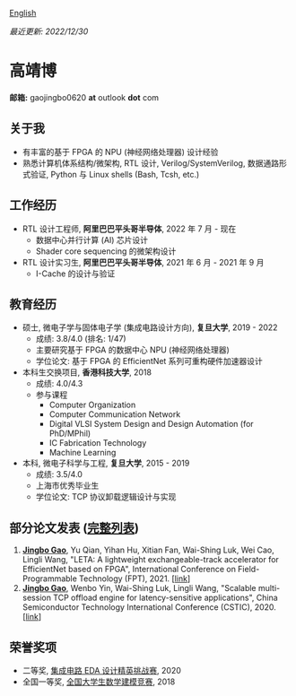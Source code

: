 [English](/)

*最近更新: 2022/12/30*

# 高靖博

**邮箱:** gaojingbo0620 **at** outlook **dot** com

## 关于我

* 有丰富的基于 FPGA 的 NPU (神经网络处理器) 设计经验
* 熟悉计算机体系结构/微架构, RTL 设计, Verilog/SystemVerilog, 数据通路形式验证, Python 与 Linux shells (Bash, Tcsh, etc.)

## 工作经历

* RTL 设计工程师, **阿里巴巴平头哥半导体**, 2022 年 7 月 - 现在
    * 数据中心并行计算 (AI) 芯片设计
    * Shader core sequencing 的微架构设计
* RTL 设计实习生, **阿里巴巴平头哥半导体**, 2021 年 6 月 - 2021 年 9 月
    * I-Cache 的设计与验证

## 教育经历

* 硕士, 微电子学与固体电子学 (集成电路设计方向), **复旦大学**, 2019 - 2022
    * 成绩: 3.8/4.0 (排名: 1/47)
    * 主要研究基于 FPGA 的数据中心 NPU (神经网络处理器)
    * 学位论文: 基于 FPGA 的 EfficientNet 系列可重构硬件加速器设计
* 本科生交换项目, **香港科技大学**, 2018
    * 成绩: 4.0/4.3
    * 参与课程
        * Computer Organization
        * Computer Communication Network
        * Digital VLSI System Design and Design Automation (for PhD/MPhil)
        * IC Fabrication Technology
        * Machine Learning
* 本科, 微电子科学与工程, **复旦大学**, 2015 - 2019
    * 成绩: 3.5/4.0
    * 上海市优秀毕业生
    * 学位论文: TCP 协议卸载逻辑设计与实现

## 部分论文发表 ([完整列表](/pub_list/))

1. <u>**Jingbo Gao**</u>, Yu Qian, Yihan Hu, Xitian Fan, Wai-Shing Luk, Wei Cao, Lingli Wang, "LETA: A lightweight exchangeable-track accelerator for EfficientNet based on FPGA", International Conference on Field-Programmable Technology (FPT), 2021. [[link](https://ieeexplore.ieee.org/document/9609919)]
2. <u>**Jingbo Gao**</u>, Wenbo Yin, Wai-Shing Luk, Lingli Wang, "Scalable multi-session TCP offload engine for latency-sensitive applications", China Semiconductor Technology International Conference (CSTIC), 2020. [[link](https://ieeexplore.ieee.org/document/9282453)]

## 荣誉奖项

* 二等奖, [集成电路 EDA 设计精英挑战赛](https://eda.icisc.cn/), 2020
* 全国一等奖, [全国大学生数学建模竞赛](http://www.mcm.edu.cn/), 2018